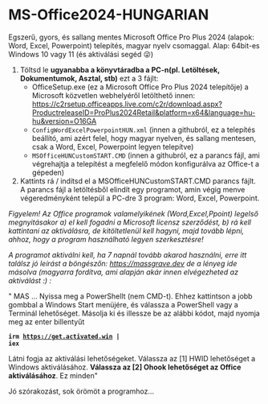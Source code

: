 # MS-Office2024-HUNGARIAN

Egszerű, gyors, és sallang mentes Microsoft Office Pro Plus 2024 (alapok: Word, Excel, Powerpoint) telepítés, magyar nyelv csomaggal. Alap: 64bit-es Windows 10 vagy 11 (és aktiválási segéd 😜)
1. Töltsd le <b>ugyanabba a könyvtáradba a PC-n(pl. Letöltések, Dokumentumok, Asztal, stb)</b> ezt a 3 fájlt:
   - OfficeSetup.exe (ez a Microsoft Office Pro Plus 2024 telepítője) a Microsoft közvetlen webhelyéről letölthető innen:
     https://c2rsetup.officeapps.live.com/c2r/download.aspx?ProductreleaseID=ProPlus2024Retail&platform=x64&language=hu-hu&version=O16GA
   - <code>ConfigWordExcelPowerpointHUN.xml</code> (innen a githubról, ez a telepítés beállító, ami azért felel, hogy magyar nyelven, és sallang mentesen, csak a Word, Excel, Powerpoint legyen telepítve)
   - <code>MSOfficeHUNCustomSTART.CMD</code> (innen a githubról, ez a parancs fájl, ami végrehajtja a telepítést a megfelelő módon konfigurálva az Office-t a gépeden)
2. Kattints rá / indítsd el a MSOfficeHUNCustomSTART.CMD parancs fájlt.
A parancs fájl a letöltésből elindít egy programot, amin végig menve végeredményként települ a PC-dre 3 program: Word, Excel, Powerpoint.

<i>Figyelem! Az Office programok valamelyikének (Word,Excel,Ppoint) legelső megnyitásakor a) el kell fogadni a Microsoft licensz szerződést, b) rá kell kattintani az aktiválásra, de kitöltetlenül kell hagyni, majd tovább lépni, ahhoz, hogy a program használható legyen szerkesztésre!

  A programot aktiválni kell, ha 7 napnál tovább akarod használni, erre itt találsz jó leírást a böngészőn:
https://massgrave.dev
de a lényeg ide másolva (magyarra fordítva, ami alapján akár innen elvégezheted az aktiválást :) :</i>

" MAS
 ...
 Nyissa meg a PowerShellt (nem CMD-t).  Ehhez kattintson a jobb gombbal a Windows Start menüjére, és válassza a PowerShell vagy a Terminál lehetőséget.
 Másolja ki és illessze be az alábbi kódot, majd nyomja meg az enter billentyűt

<b><code>irm https://get.activated.win |  iex</code></b>

 Látni fogja az aktiválási lehetőségeket.  Válassza az [1] HWID lehetőséget a Windows aktiválásához.  <b>Válassza az [2] Ohook lehetőséget az Office aktiválásához</b>.
 Ez minden"

Jó szórakozást, sok örömöt a programhoz...
